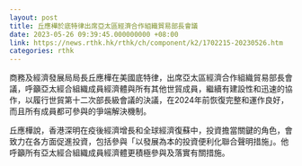 ```yaml
---
layout: post
title: 丘應樺於底特律出席亞太區經濟合作組織貿易部長會議
date: 2023-05-26 09:39:45.000000000 +08:00
link: https://news.rthk.hk/rthk/ch/component/k2/1702215-20230526.htm
categories: rthk
---
```


商務及經濟發展局局長丘應樺在美國底特律，出席亞太區經濟合作組織貿易部長會議，呼籲亞太經合組織成員經濟體與所有其他世貿成員，繼續有建設性和迅速的協作，以履行世貿第十二次部長級會議的決議，在2024年前恢復完整和運作良好，而且所有成員都可參與的爭端解決機制。

丘應樺說，香港深明在疫後經濟增長和全球經濟復蘇中，投資擔當關鍵的角色，會致力在各方面促進投資，包括參與「以發展為本的投資便利化聯合聲明措施」。他呼籲所有亞太經合組織成員經濟體更積極參與及落實有關措施。
